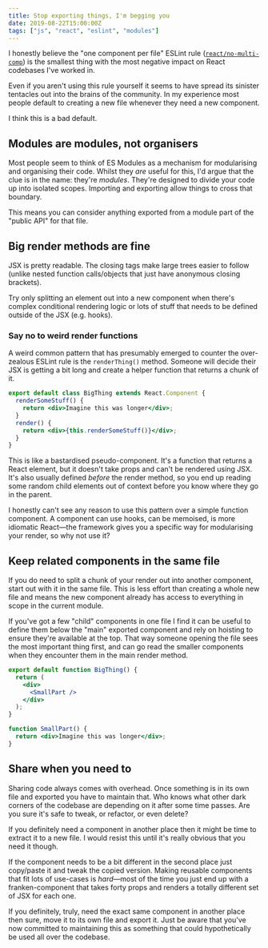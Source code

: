 ```yaml
---
title: Stop exporting things, I'm begging you
date: 2019-08-22T15:00:00Z
tags: ["js", "react", "eslint", "modules"]
---
```


I honestly believe the "one component per file" ESLint rule ([`react/no-multi-comp`](https://github.com/yannickcr/eslint-plugin-react/blob/master/docs/rules/no-multi-comp.md)) is the smallest thing with the most negative impact on React codebases I've worked in.

<!-- excerpt -->

Even if you aren't using this rule yourself it seems to have spread its sinister tentacles out into the brains of the community. In my experience most people default to creating a new file whenever they need a new component.

I think this is a bad default.

## Modules are modules, not organisers

Most people seem to think of ES Modules as a mechanism for modularising and organising their code. Whilst they _are_ useful for this, I'd argue that the clue is in the name: they're _modules_. They're designed to divide your code up into isolated scopes. Importing and exporting allow things to cross that boundary.

This means you can consider anything exported from a module part of the "public API" for that file.

## Big render methods are fine

JSX is pretty readable. The closing tags make large trees easier to follow (unlike nested function calls/objects that just have anonymous closing brackets).

Try only splitting an element out into a new component when there's complex conditional rendering logic or lots of stuff that needs to be defined outside of the JSX (e.g. hooks).

### Say no to weird render functions

A weird common pattern that has presumably emerged to counter the over-zealous ESLint rule is the `renderThing()` method. Someone will decide their JSX is getting a bit long and create a helper function that returns a chunk of it.

```jsx
export default class BigThing extends React.Component {
  renderSomeStuff() {
    return <div>Imagine this was longer</div>;
  }
  render() {
    return <div>{this.renderSomeStuff()}</div>;
  }
}
```

This is like a bastardised pseudo-component. It's a function that returns a React element, but it doesn't take props and can't be rendered using JSX. It's also usually defined _before_ the render method, so you end up reading some random child elements out of context before you know where they go in the parent.

I honestly can't see any reason to use this pattern over a simple function component. A component can use hooks, can be memoised, is more idiomatic React—the framework gives you a specific way for modularising your render, so why not use it?

## Keep related components in the same file

If you do need to split a chunk of your render out into another component, start out with it in the same file. This is less effort than creating a whole new file and means the new component already has access to everything in scope in the current module.

If you've got a few "child" components in one file I find it can be useful to define them below the "main" exported component and rely on hoisting to ensure they're available at the top. That way someone opening the file sees the most important thing first, and can go read the smaller components when they encounter them in the main render method.

```jsx
export default function BigThing() {
  return (
    <div>
      <SmallPart />
    </div>
  );
}

function SmallPart() {
  return <div>Imagine this was longer</div>;
}
```

## Share when you need to

Sharing code always comes with overhead. Once something is in its own file and exported you have to maintain that. Who knows what other dark corners of the codebase are depending on it after some time passes. Are you sure it's safe to tweak, or refactor, or even delete?

If you definitely need a component in another place then it might be time to extract it to a new file. I would resist this until it's really obvious that you need it though.

If the component needs to be a bit different in the second place just copy/paste it and tweak the copied version. Making reusable components that fit lots of use-cases is _hard_—most of the time you just end up with a franken-component that takes forty props and renders a totally different set of JSX for each one.

If you definitely, truly, need the exact same component in another place then sure, move it to its own file and export it. Just be aware that you've now committed to maintaining this as something that could hypothetically be used all over the codebase.
